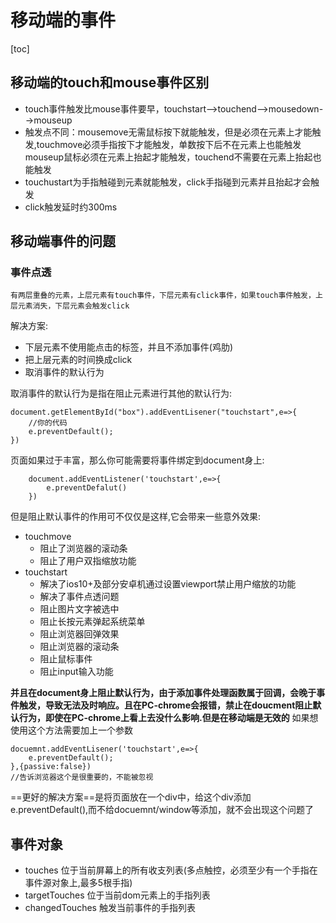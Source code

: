 # 移动端的事件

[toc]

## 移动端的touch和mouse事件区别

* touch事件触发比mouse事件要早，touchstart-->touchend-->mousedown-->mouseup
* 触发点不同：mousemove无需鼠标按下就能触发，但是必须在元素上才能触发,touchmove必须手指按下才能触发，单数按下后不在元素上也能触发
mouseup鼠标必须在元素上抬起才能触发，touchend不需要在元素上抬起也能触发
* touchustart为手指触碰到元素就能触发，click手指碰到元素并且抬起才会触发
* click触发延时约300ms

## 移动端事件的问题

### 事件点透

    有两层重叠的元素，上层元素有touch事件，下层元素有click事件，如果touch事件触发，上层元素消失，下层元素会触发click

解决方案:

- 下层元素不使用能点击的标签，并且不添加事件(鸡肋)
- 把上层元素的时间换成click
- 取消事件的默认行为
  
取消事件的默认行为是指在阻止元素进行其他的默认行为:

    document.getElementById("box").addEventLisener("touchstart",e=>{
        //你的代码
        e.preventDefault();
    })
页面如果过于丰富，那么你可能需要将事件绑定到document身上:

        document.addEventListener('touchstart',e=>{
            e.preventDefalut()
        })

但是阻止默认事件的作用可不仅仅是这样,它会带来一些意外效果:

+ touchmove
  + 阻止了浏览器的滚动条
  + 阻止了用户双指缩放功能
+ touchstart
  + 解决了ios10+及部分安卓机通过设置viewport禁止用户缩放的功能
  + 解决了事件点透问题  
  + 阻止图片文字被选中
  + 阻止长按元素弹起系统菜单
  + 阻止浏览器回弹效果
  + 阻止浏览器的滚动条
  + 阻止鼠标事件
  + 阻止input输入功能

**并且在document身上阻止默认行为，由于添加事件处理函数属于回调，会晚于事件触发，导致无法及时响应。且在PC-chrome会报错，禁止在doucment阻止默认行为，即使在PC-chrome上看上去没什么影响.但是在移动端是无效的**
如果想使用这个方法需要加上一个参数

    docuemnt.addEventLisener('touchstart',e=>{
        e.preventDefault();
    },{passive:false})
    //告诉浏览器这个是很重要的，不能被忽视

==更好的解决方案==是将页面放在一个div中，给这个div添加e.preventDefault(),而不给docuemnt/window等添加，就不会出现这个问题了

## 事件对象

* touches 位于当前屏幕上的所有收支列表(多点触控，必须至少有一个手指在事件源对象上,最多5根手指)
* targetTouches  位于当前dom元素上的手指列表
* changedTouches    触发当前事件的手指列表
